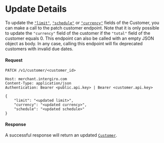 # Update Details
To update the [`"limit"`](../reference/customer.html#creatable), [`"schedule"`](../reference/subscription.html#schedule) or [`"currency"`](../acquiring/reference.html#currency) fields of the Customer, you can make a call to the patch customer endpoint. 
Note that it is only possible to update the `"currency"` field of the customer if the `"total"` field of the customer equals 0. 
This endpoint can also be called with an empty JSON object as body. 
In any case, calling this endpoint will fix deprecated customers with invalid due dates.

#### Request 
``` {1}
PATCH /v1/customer/<customer_id>

Host: merchant.intergiro.com
Content-Type: application/json
Authentication: Bearer <public.api.key> | Bearer <customer.api.key>

{
    "limit": "<updated limit>",
    "currency": "<updated currency>",
    "schedule": "<updated schedule>"
}
```

#### Response
A successful response will return an updated [`Customer`](../reference/customer.html#customer).